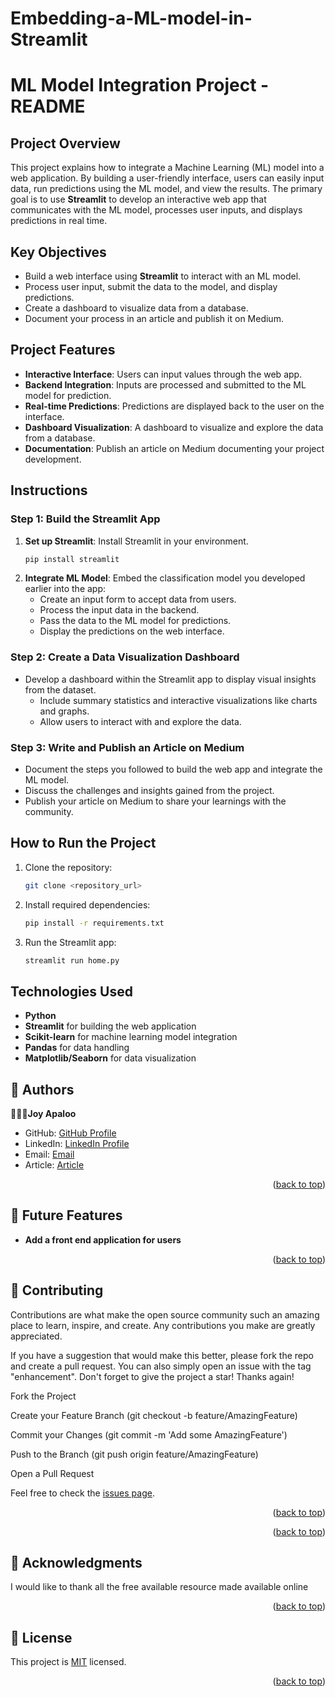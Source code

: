 # Embedding-a-ML-model-in-Streamlit
# ML Model Integration Project - README

## Project Overview

This project explains how to integrate a Machine Learning (ML) model into a web application. By building a user-friendly interface, users can easily input data, run predictions using the ML model, and view the results. The primary goal is to use **Streamlit** to develop an interactive web app that communicates with the ML model, processes user inputs, and displays predictions in real time.

## Key Objectives

- Build a web interface using **Streamlit** to interact with an ML model.
- Process user input, submit the data to the model, and display predictions.
- Create a dashboard to visualize data from a database.
- Document your process in an article and publish it on Medium.

## Project Features

- **Interactive Interface**: Users can input values through the web app.
- **Backend Integration**: Inputs are processed and submitted to the ML model for prediction.
- **Real-time Predictions**: Predictions are displayed back to the user on the interface.
- **Dashboard Visualization**: A dashboard to visualize and explore the data from a database.
- **Documentation**: Publish an article on Medium documenting your project development.

## Instructions

### Step 1: Build the Streamlit App

1. **Set up Streamlit**: Install Streamlit in your environment.
    ```bash
    pip install streamlit
    ```
2. **Integrate ML Model**: Embed the classification model you developed earlier into the app:
   - Create an input form to accept data from users.
   - Process the input data in the backend.
   - Pass the data to the ML model for predictions.
   - Display the predictions on the web interface.

### Step 2: Create a Data Visualization Dashboard

- Develop a dashboard within the Streamlit app to display visual insights from the dataset.
  - Include summary statistics and interactive visualizations like charts and graphs.
  - Allow users to interact with and explore the data.

### Step 3: Write and Publish an Article on Medium

- Document the steps you followed to build the web app and integrate the ML model.
- Discuss the challenges and insights gained from the project.
- Publish your article on Medium to share your learnings with the community.





## How to Run the Project

1. Clone the repository:
    ```bash
    git clone <repository_url>
    ```
2. Install required dependencies:
    ```bash
    pip install -r requirements.txt
    ```
3. Run the Streamlit app:
    ```bash
    streamlit run home.py
    ```

## Technologies Used

- **Python**
- **Streamlit** for building the web application
- **Scikit-learn** for machine learning model integration
- **Pandas** for data handling
- **Matplotlib/Seaborn** for data visualization



<!-- AUTHORS --> 


## 👥 Authors <a name="authors"></a>




🕵🏽‍♀️**Joy Apaloo**

- GitHub: [GitHub Profile](https://github.com/MissJoyy)
- LinkedIn: [LinkedIn Profile](linkedin.com/in/joy-apaloo-0b71791a7)
- Email: [Email](apaloojoy@gmail.com)
- Article: [Article](https://medium.com/@apaloojoy/embedding-a-machine-learning-model-in-a-web-app-with-streamlit-a-hands-on-guide-5a149710af33)
<p align="right">(<a href="#readme-top">back to top</a>)</p>

<!-- FUTURE FEATURES -->

## 🔭 Future Features <a name="future-features"></a>


- **Add a front end application for users**
  
  
<p align="right">(<a href="#readme-top">back to top</a>)</p>

<!-- CONTRIBUTING -->

## 🤝 Contributing <a name="contributing"></a>

Contributions are what make the open source community such an amazing place to learn, inspire, and create. Any contributions you make are greatly appreciated.

If you have a suggestion that would make this better, please fork the repo and create a pull request. You can also simply open an issue with the tag "enhancement". Don't forget to give the project a star! Thanks again!

Fork the Project

Create your Feature Branch (git checkout -b feature/AmazingFeature)

Commit your Changes (git commit -m 'Add some AmazingFeature')

Push to the Branch (git push origin feature/AmazingFeature)

Open a Pull Request

Feel free to check the [issues page](../../issues/).

<p align="right">(<a href="#readme-top">back to top</a>)</p>



<p align="right">(<a href="#readme-top">back to top</a>)</p>

<!-- ACKNOWLEDGEMENTS -->

## 🙏 Acknowledgments <a name="acknowledgements"></a>

I would like to thank all the free available resource made available online

<p align="right">(<a href="#readme-top">back to top</a>)</p>

<!-- LICENSE -->

## 📝 License <a name="license"></a>

This project is [MIT](./LICENSE) licensed.

<p align="right">(<a href="#readme-top">back to top</a>)</p>








